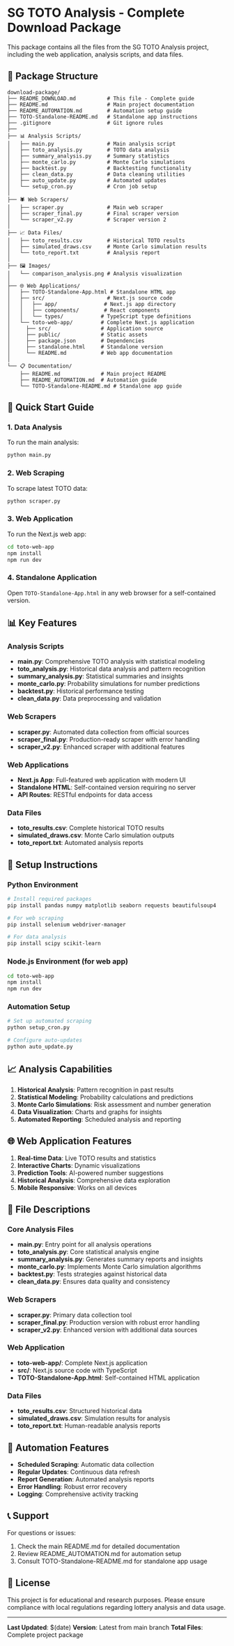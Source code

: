 # SG TOTO Analysis - Complete Download Package

This package contains all the files from the SG TOTO Analysis project, including the web application, analysis scripts, and data files.

## 📁 Package Structure

```
download-package/
├── README_DOWNLOAD.md          # This file - Complete guide
├── README.md                   # Main project documentation
├── README_AUTOMATION.md        # Automation setup guide
├── TOTO-Standalone-README.md   # Standalone app instructions
├── .gitignore                  # Git ignore rules
├── 
├── 📊 Analysis Scripts/
│   ├── main.py                 # Main analysis script
│   ├── toto_analysis.py        # TOTO data analysis
│   ├── summary_analysis.py     # Summary statistics
│   ├── monte_carlo.py          # Monte Carlo simulations
│   ├── backtest.py             # Backtesting functionality
│   ├── clean_data.py           # Data cleaning utilities
│   ├── auto_update.py          # Automated updates
│   └── setup_cron.py           # Cron job setup
│
├── 🕷️ Web Scrapers/
│   ├── scraper.py              # Main web scraper
│   ├── scraper_final.py        # Final scraper version
│   └── scraper_v2.py           # Scraper version 2
│
├── 📈 Data Files/
│   ├── toto_results.csv        # Historical TOTO results
│   ├── simulated_draws.csv     # Monte Carlo simulation results
│   └── toto_report.txt         # Analysis report
│
├── 🖼️ Images/
│   └── comparison_analysis.png # Analysis visualization
│
├── 🌐 Web Applications/
│   ├── TOTO-Standalone-App.html # Standalone HTML app
│   ├── src/                    # Next.js source code
│   │   ├── app/               # Next.js app directory
│   │   ├── components/        # React components
│   │   └── types/            # TypeScript type definitions
│   └── toto-web-app/         # Complete Next.js application
│     ├── src/                # Application source
│     ├── public/             # Static assets
│     ├── package.json        # Dependencies
│     ├── standalone.html     # Standalone version
│     └── README.md           # Web app documentation
│
└── 📋 Documentation/
    ├── README.md             # Main project README
    ├── README_AUTOMATION.md  # Automation guide
    └── TOTO-Standalone-README.md # Standalone app guide
```

## 🚀 Quick Start Guide

### 1. Data Analysis
To run the main analysis:
```bash
python main.py
```

### 2. Web Scraping
To scrape latest TOTO data:
```bash
python scraper.py
```

### 3. Web Application
To run the Next.js web app:
```bash
cd toto-web-app
npm install
npm run dev
```

### 4. Standalone Application
Open `TOTO-Standalone-App.html` in any web browser for a self-contained version.

## 📊 Key Features

### Analysis Scripts
- **main.py**: Comprehensive TOTO analysis with statistical modeling
- **toto_analysis.py**: Historical data analysis and pattern recognition
- **summary_analysis.py**: Statistical summaries and insights
- **monte_carlo.py**: Probability simulations for number predictions
- **backtest.py**: Historical performance testing
- **clean_data.py**: Data preprocessing and validation

### Web Scrapers
- **scraper.py**: Automated data collection from official sources
- **scraper_final.py**: Production-ready scraper with error handling
- **scraper_v2.py**: Enhanced scraper with additional features

### Web Applications
- **Next.js App**: Full-featured web application with modern UI
- **Standalone HTML**: Self-contained version requiring no server
- **API Routes**: RESTful endpoints for data access

### Data Files
- **toto_results.csv**: Complete historical TOTO results
- **simulated_draws.csv**: Monte Carlo simulation outputs
- **toto_report.txt**: Automated analysis reports

## 🔧 Setup Instructions

### Python Environment
```bash
# Install required packages
pip install pandas numpy matplotlib seaborn requests beautifulsoup4

# For web scraping
pip install selenium webdriver-manager

# For data analysis
pip install scipy scikit-learn
```

### Node.js Environment (for web app)
```bash
cd toto-web-app
npm install
npm run dev
```

### Automation Setup
```bash
# Set up automated scraping
python setup_cron.py

# Configure auto-updates
python auto_update.py
```

## 📈 Analysis Capabilities

1. **Historical Analysis**: Pattern recognition in past results
2. **Statistical Modeling**: Probability calculations and predictions
3. **Monte Carlo Simulations**: Risk assessment and number generation
4. **Data Visualization**: Charts and graphs for insights
5. **Automated Reporting**: Scheduled analysis and reporting

## 🌐 Web Application Features

1. **Real-time Data**: Live TOTO results and statistics
2. **Interactive Charts**: Dynamic visualizations
3. **Prediction Tools**: AI-powered number suggestions
4. **Historical Analysis**: Comprehensive data exploration
5. **Mobile Responsive**: Works on all devices

## 📝 File Descriptions

### Core Analysis Files
- **main.py**: Entry point for all analysis operations
- **toto_analysis.py**: Core statistical analysis engine
- **summary_analysis.py**: Generates summary reports and insights
- **monte_carlo.py**: Implements Monte Carlo simulation algorithms
- **backtest.py**: Tests strategies against historical data
- **clean_data.py**: Ensures data quality and consistency

### Web Scrapers
- **scraper.py**: Primary data collection tool
- **scraper_final.py**: Production version with robust error handling
- **scraper_v2.py**: Enhanced version with additional data sources

### Web Application
- **toto-web-app/**: Complete Next.js application
- **src/**: Next.js source code with TypeScript
- **TOTO-Standalone-App.html**: Self-contained HTML application

### Data Files
- **toto_results.csv**: Structured historical data
- **simulated_draws.csv**: Simulation results for analysis
- **toto_report.txt**: Human-readable analysis reports

## 🔄 Automation Features

- **Scheduled Scraping**: Automatic data collection
- **Regular Updates**: Continuous data refresh
- **Report Generation**: Automated analysis reports
- **Error Handling**: Robust error recovery
- **Logging**: Comprehensive activity tracking

## 📞 Support

For questions or issues:
1. Check the main README.md for detailed documentation
2. Review README_AUTOMATION.md for automation setup
3. Consult TOTO-Standalone-README.md for standalone app usage

## 📄 License

This project is for educational and research purposes. Please ensure compliance with local regulations regarding lottery analysis and data usage.

---

**Last Updated**: $(date)
**Version**: Latest from main branch
**Total Files**: Complete project package